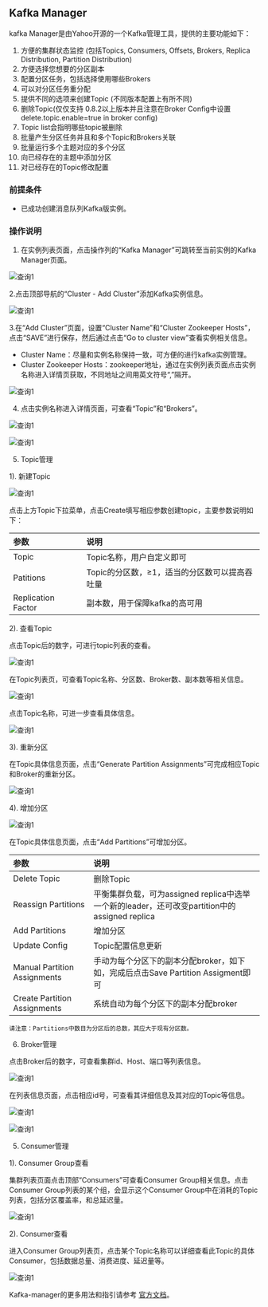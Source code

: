 ## Kafka Manager
kafka Manager是由Yahoo开源的一个Kafka管理工具，提供的主要功能如下：</br>
1. 方便的集群状态监控 (包括Topics, Consumers, Offsets, Brokers, Replica Distribution, Partition Distribution)</br>
2. 方便选择您想要的分区副本</br>
3. 配置分区任务，包括选择使用哪些Brokers</br>
4. 可以对分区任务重分配</br>
5. 提供不同的选项来创建Topic (不同版本配置上有所不同)</br>
6. 删除Topic(仅仅支持 0.8.2以上版本并且注意在Broker Config中设置delete.topic.enable=true in broker config)</br>
7. Topic list会指明哪些topic被删除 </br>
8. 批量产生分区任务并且和多个Topic和Brokers关联</br>
9. 批量运行多个主题对应的多个分区</br>
10. 向已经存在的主题中添加分区</br>
11. 对已经存在的Topic修改配置</br>

### 前提条件
- 已成功创建消息队列Kafka版实例。</br>

### 操作说明
1. 在实例列表页面，点击操作列的“Kafka Manager”可跳转至当前实例的Kafka Manager页面。</br>

![查询1](https://github.com/jdcloudcom/cn/blob/Kafka/image/Internet-Middleware/JCS-for-Kafka/Kafka-Manager.png)

2.点击顶部导航的“Cluster - Add Cluster”添加Kafka实例信息。</br>

![查询1](https://github.com/jdcloudcom/cn/blob/Kafka/image/Internet-Middleware/manager添加集群.png)

3.在“Add Cluster”页面，设置“Cluster Name”和“Cluster Zookeeper Hosts”，点击“SAVE”进行保存，然后通过点击“Go to cluster view”查看实例相关信息。</br>

- Cluster Name：尽量和实例名称保持一致，可方便的进行kafka实例管理。</br>
- Cluster Zookeeper Hosts：zookeeper地址，通过在实例列表页面点击实例名称进入详情页获取，不同地址之间用英文符号“,”隔开。</br>

![查询1](https://github.com/jdcloudcom/cn/blob/Kafka/image/Internet-Middleware/manager详细信息.png)

4. 点击实例名称进入详情页面，可查看“Topic”和“Brokers”。</br>

![查询1](https://github.com/jdcloudcom/cn/blob/Kafka/image/Internet-Middleware/JCS-for-Kafka/image1.png)

![查询1](https://github.com/jdcloudcom/cn/blob/Kafka/image/Internet-Middleware/JCS-for-Kafka/image2.png)

5. Topic管理</br>

1). 新建Topic</br>

![查询1](https://github.com/jdcloudcom/cn/blob/Kafka/image/Internet-Middleware/JCS-for-Kafka/image3.png)

点击上方Topic下拉菜单，点击Create填写相应参数创建topic，主要参数说明如下：</br>

|参数|说明 
:--|:---
|Topic |Topic名称，用户自定义即可
|Patitions |Topic的分区数，≥1，适当的分区数可以提高吞吐量
|Replication Factor |副本数，用于保障kafka的高可用

2). 查看Topic</br>

点击Topic后的数字，可进行topic列表的查看。</br>

![查询1](https://github.com/jdcloudcom/cn/blob/Kafka/image/Internet-Middleware/JCS-for-Kafka/image4.png)

在Topic列表页，可查看Topic名称、分区数、Broker数、副本数等相关信息。</br>

![查询1](https://github.com/jdcloudcom/cn/blob/Kafka/image/Internet-Middleware/JCS-for-Kafka/image5.png)

点击Topic名称，可进一步查看具体信息。</br>

![查询1](https://github.com/jdcloudcom/cn/blob/Kafka/image/Internet-Middleware/JCS-for-Kafka/image6.png)


3). 重新分区</br>

在Topic具体信息页面，点击“Generate Partition Assignments”可完成相应Topic和Broker的重新分区。</br>

![查询1](https://github.com/jdcloudcom/cn/blob/Kafka/image/Internet-Middleware/JCS-for-Kafka/image7.png)

4). 增加分区</br>

![查询1](https://github.com/jdcloudcom/cn/blob/Kafka/image/Internet-Middleware/JCS-for-Kafka/image8.png)

在Topic具体信息页面，点击“Add Partitions”可增加分区。</br>

|参数|说明 
:--|:---
|Delete Topic|删除Topic
|Reassign Partitions |平衡集群负载，可为assigned replica中选举一个新的leader，还可改变partition中的assigned replica
|Add Partitions |增加分区
|Update Config |Topic配置信息更新
|Manual Partition Assignments |手动为每个分区下的副本分配broker，如下如，完成后点击Save Partition Assigment即可
|Create Partition Assignments |系统自动为每个分区下的副本分配broker

```
请注意：Partitions中数目为分区后的总数，其应大于现有分区数。
```

6. Broker管理</br>

点击Broker后的数字，可查看集群id、Host、端口等列表信息。</br>

![查询1](https://github.com/jdcloudcom/cn/blob/Kafka/image/Internet-Middleware/JCS-for-Kafka/image9.png)

在列表信息页面，点击相应id号，可查看其详细信息及其对应的Topic等信息。</br>

![查询1](https://github.com/jdcloudcom/cn/blob/Kafka/image/Internet-Middleware/JCS-for-Kafka/image10.png)

![查询1](https://github.com/jdcloudcom/cn/blob/Kafka/image/Internet-Middleware/JCS-for-Kafka/image11.png)

5. Consumer管理</br>

1). Consumer Group查看</br>

集群列表页面点击顶部“Consumers”可查看Consumer Group相关信息。点击Consumer Group列表的某个组，会显示这个Consumer Group中在消耗的Topic列表，包括分区覆盖率，和总延迟量。



![查询1](https://github.com/jdcloudcom/cn/blob/Kafka/image/Internet-Middleware/JCS-for-Kafka/image12.png)

2). Consumer查看

进入Consumer Group列表页，点击某个Topic名称可以详细查看此Topic的具体Consumer，包括数据总量、消费进度、延迟量等。

![查询1](https://github.com/jdcloudcom/cn/blob/Kafka/image/Internet-Middleware/JCS-for-Kafka/image12.png)

Kafka-manager的更多用法和指引请参考 [官方文档](https://github.com/yahoo/kafka-manager)。</br>
